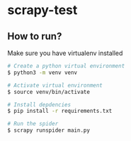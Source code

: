 # scrapy-test

## How to run?

Make sure you have virtualenv installed

```bash
# Create a python virtual environment
$ python3 -m venv venv

# Activate virtual environment
$ source venv/bin/activate

# Install depdencies
$ pip install -r requirements.txt

# Run the spider
$ scrapy runspider main.py
```
